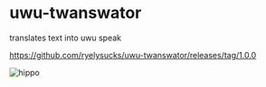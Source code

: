 # uwu-twanswator
translates text into uwu speak

https://github.com/ryelysucks/uwu-twanswator/releases/tag/1.0.0

![hippo](https://i.giphy.com/media/Dkm0stsKWhh4KDWNTX/giphy.gif)

